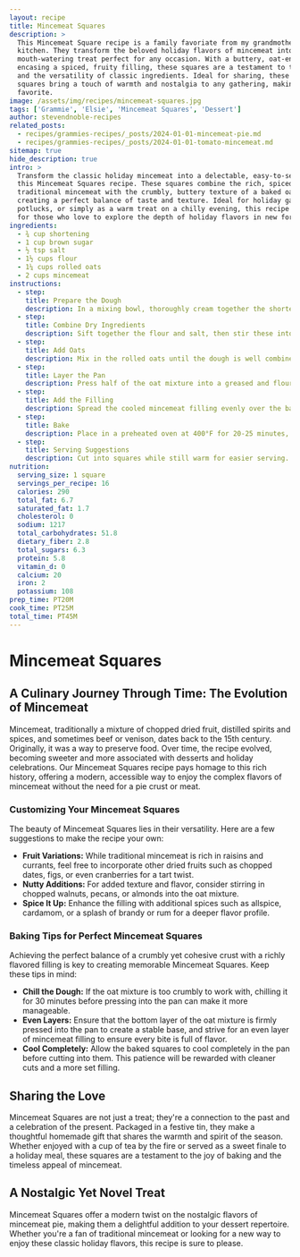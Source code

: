 ```yaml
---
layout: recipe
title: Mincemeat Squares
description: >
  This Mincemeat Square recipe is a family favoriate from my grandmother Elsie's
  kitchen. They transform the beloved holiday flavors of mincemeat into a convenient,
  mouth-watering treat perfect for any occasion. With a buttery, oat-enriched crust
  encasing a spiced, fruity filling, these squares are a testament to the joy of baking
  and the versatility of classic ingredients. Ideal for sharing, these delightful
  squares bring a touch of warmth and nostalgia to any gathering, making them a festive
  favorite.
image: /assets/img/recipes/mincemeat-squares.jpg
tags: ['Grammie', 'Elsie', 'Mincemeat Squares', 'Dessert']
author: stevendnoble-recipes
related_posts:
  - recipes/grammies-recipes/_posts/2024-01-01-mincemeat-pie.md
  - recipes/grammies-recipes/_posts/2024-01-01-tomato-mincemeat.md
sitemap: true
hide_description: true
intro: >
  Transform the classic holiday mincemeat into a delectable, easy-to-serve dessert with
  this Mincemeat Squares recipe. These squares combine the rich, spiced flavors of
  traditional mincemeat with the crumbly, buttery texture of a baked oat crust,
  creating a perfect balance of taste and texture. Ideal for holiday gatherings,
  potlucks, or simply as a warm treat on a chilly evening, this recipe is a must-try
  for those who love to explore the depth of holiday flavors in new forms.
ingredients:
  - ¾ cup shortening
  - 1 cup brown sugar
  - ½ tsp salt
  - 1½ cups flour
  - 1¼ cups rolled oats
  - 2 cups mincemeat
instructions:
  - step:
    title: Prepare the Dough
    description: In a mixing bowl, thoroughly cream together the shortening and brown sugar. This will form the base of your crumbly crust and topping.
  - step:
    title: Combine Dry Ingredients
    description: Sift together the flour and salt, then stir these into your creamed mixture. This will ensure your squares have the perfect texture.
  - step:
    title: Add Oats
    description: Mix in the rolled oats until the dough is well combined. The oats add a delightful chewiness and depth to the crust.
  - step:
    title: Layer the Pan
    description: Press half of the oat mixture into a greased and floured 8x8 inch baking pan, creating a firm base for your squares.
  - step:
    title: Add the Filling
    description: Spread the cooled mincemeat filling evenly over the base, then sprinkle the remaining oat mixture on top, patting down lightly to secure.
  - step:
    title: Bake
    description: Place in a preheated oven at 400°F for 20-25 minutes, or until the top is lightly browned and the filling is bubbly.
  - step:
    title: Serving Suggestions
    description: Cut into squares while still warm for easier serving. Enjoy these mincemeat squares on their own, or pair with a dollop of whipped cream or vanilla ice cream for an extra indulgent treat.
nutrition:
  serving_size: 1 square
  servings_per_recipe: 16
  calories: 290
  total_fat: 6.7
  saturated_fat: 1.7
  cholesterol: 0
  sodium: 1217
  total_carbohydrates: 51.8
  dietary_fiber: 2.8
  total_sugars: 6.3
  protein: 5.8
  vitamin_d: 0
  calcium: 20
  iron: 2
  potassium: 108
prep_time: PT20M
cook_time: PT25M
total_time: PT45M
---
```


# Mincemeat Squares

## A Culinary Journey Through Time: The Evolution of Mincemeat

Mincemeat, traditionally a mixture of chopped dried fruit, distilled spirits and spices, and sometimes beef or venison, dates back to the 15th century. Originally, it was a way to preserve food. Over time, the recipe evolved, becoming sweeter and more associated with desserts and holiday celebrations. Our Mincemeat Squares recipe pays homage to this rich history, offering a modern, accessible way to enjoy the complex flavors of mincemeat without the need for a pie crust or meat.

### Customizing Your Mincemeat Squares

The beauty of Mincemeat Squares lies in their versatility. Here are a few suggestions to make the recipe your own:

* **Fruit Variations:** While traditional mincemeat is rich in raisins and currants, feel free to incorporate other dried fruits such as chopped dates, figs, or even cranberries for a tart twist.
* **Nutty Additions:** For added texture and flavor, consider stirring in chopped walnuts, pecans, or almonds into the oat mixture.
* **Spice It Up:** Enhance the filling with additional spices such as allspice, cardamom, or a splash of brandy or rum for a deeper flavor profile.

### Baking Tips for Perfect Mincemeat Squares

Achieving the perfect balance of a crumbly yet cohesive crust with a richly flavored filling is key to creating memorable Mincemeat Squares. Keep these tips in mind:

* **Chill the Dough:** If the oat mixture is too crumbly to work with, chilling it for 30 minutes before pressing into the pan can make it more manageable.
* **Even Layers:** Ensure that the bottom layer of the oat mixture is firmly pressed into the pan to create a stable base, and strive for an even layer of mincemeat filling to ensure every bite is full of flavor.
* **Cool Completely:** Allow the baked squares to cool completely in the pan before cutting into them. This patience will be rewarded with cleaner cuts and a more set filling.

## Sharing the Love

Mincemeat Squares are not just a treat; they're a connection to the past and a celebration of the present. Packaged in a festive tin, they make a thoughtful homemade gift that shares the warmth and spirit of the season. Whether enjoyed with a cup of tea by the fire or served as a sweet finale to a holiday meal, these squares are a testament to the joy of baking and the timeless appeal of mincemeat.

## A Nostalgic Yet Novel Treat

Mincemeat Squares offer a modern twist on the nostalgic flavors of mincemeat pie, making them a delightful addition to your dessert repertoire. Whether you're a fan of traditional mincemeat or looking for a new way to enjoy these classic holiday flavors, this recipe is sure to please.
